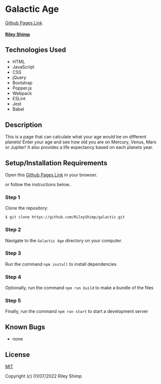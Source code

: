 # Galactic Age

[Github Pages Link](https://rileyshimp.github.io/galactic/)

#### [Riley Shimp](https://www.github.com/rileyshimp)

## Technologies Used

* HTML
* JavaScript
* CSS
* jQuery
* Bootstrap
* Popper.js
* Webpack
* ESLint
* Jest
* Babel

## Description
This is a page that can calculate what your age would be on different planets! Enter your age and see how old you are on Mercury, Venus, Mars or Jupiter! It also provides a life expectancy based on each planets year.

## Setup/Installation Requirements

Open this [Github Pages Link](https://rileyshimp.github.io/galactic/) in your browser.

or follow the instructions below..

### Step 1
Clone the repository:
``` 
$ git clone https://github.com/RileyShimp/galactic.git 
```
### Step 2
Navigate to the `Galactic Age` directory on your computer.
### Step 3
Run the command `npm install` to install dependencies
### Step 4
Optionally, run the command `npm run build` to make a bundle of the files
### Step 5
Finally, run the command `npm run start` to start a development server

## Known Bugs

* none

## License

[MIT](https://opensource.org/licenses/MIT)

Copyright (c) 01/07/2022 Riley Shimp